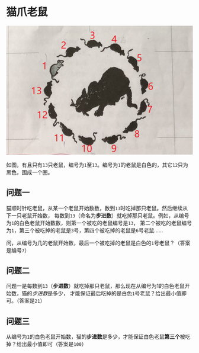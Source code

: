 # 猫爪老鼠

![cat grab mouse](cat_mouse.png)

如图，有且只有`13`只老鼠，编号为`1`至`13`。编号为`1`的老鼠是白色的，其它`12`只为黑色，围成一个圈。

## 问题一
猫顺时针吃老鼠，从某一个老鼠开始数数，数到`13`时吃掉那只老鼠。然后继续从下一只老鼠开始数，
每数到`13`（命名为**步进数**）就吃掉那只老鼠。例如，从编号为`1`的白色老鼠开始数数，则第一个被吃的老鼠编号是`13`，
第二个被吃的老鼠编号为`1`，第三个被吃掉的老鼠是`3`号，第四个被吃掉的老鼠是`6`号老鼠…… 

问，从编号为几的老鼠开始数，最后一个被吃掉的老鼠是白色的`1`号老鼠？（答案是编号`7`）

## 问题二
问题一是每数到`13`（**步进数**）就吃掉那只老鼠，那么现在从编号为1的白色老鼠开始数，猫的*步进数*是多少，
才能保证最后吃掉的是白色`1`号老鼠？给出最小值即可。（答案是`21`）

## 问题三
从编号为`1`的白色老鼠开始数，猫的**步进数**是多少，才能保证白色老鼠**第三个**被吃掉？给出最小值即可（答案是`100`）
